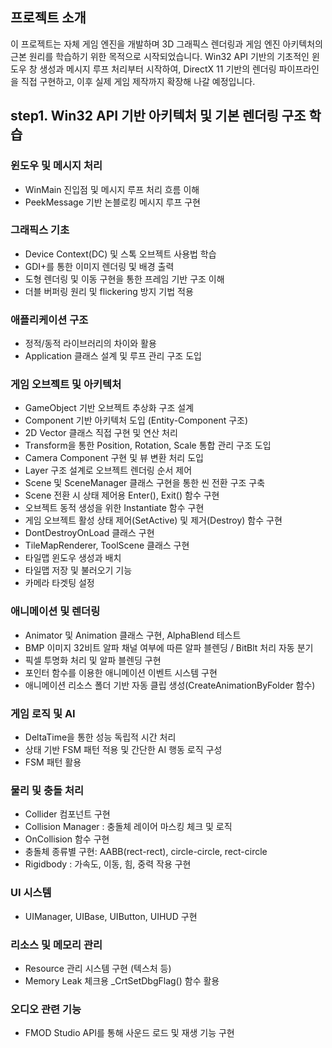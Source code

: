 ## 프로젝트 소개
이 프로젝트는 자체 게임 엔진을 개발하며 3D 그래픽스 렌더링과 게임 엔진 아키텍처의 근본 원리를 학습하기 위한 목적으로 시작되었습니다.
Win32 API 기반의 기초적인 윈도우 창 생성과 메시지 루프 처리부터 시작하여, DirectX 11 기반의 렌더링 파이프라인을 직접 구현하고, 이후 실제 게임 제작까지 확장해 나갈 예정입니다.

## step1. Win32 API 기반 아키텍처 및 기본 렌더링 구조 학습

### 윈도우 및 메시지 처리  
- WinMain 진입점 및 메시지 루프 처리 흐름 이해  
- PeekMessage 기반 논블로킹 메시지 루프 구현  

### 그래픽스 기초  
- Device Context(DC) 및 스톡 오브젝트 사용법 학습  
- GDI+를 통한 이미지 렌더링 및 배경 출력  
- 도형 렌더링 및 이동 구현을 통한 프레임 기반 구조 이해  
- 더블 버퍼링 원리 및 flickering 방지 기법 적용  

### 애플리케이션 구조  
- 정적/동적 라이브러리의 차이와 활용  
- Application 클래스 설계 및 루프 관리 구조 도입  

### 게임 오브젝트 및 아키텍처  
- GameObject 기반 오브젝트 추상화 구조 설계  
- Component 기반 아키텍처 도입 (Entity-Component 구조)  
- 2D Vector 클래스 직접 구현 및 연산 처리  
- Transform을 통한 Position, Rotation, Scale 통합 관리 구조 도입  
- Camera Component 구현 및 뷰 변환 처리 도입  
- Layer 구조 설계로 오브젝트 렌더링 순서 제어  
- Scene 및 SceneManager 클래스 구현을 통한 씬 전환 구조 구축  
- Scene 전환 시 상태 제어용 Enter(), Exit() 함수 구현  
- 오브젝트 동적 생성을 위한 Instantiate 함수 구현  
- 게임 오브젝트 활성 상태 제어(SetActive) 및 제거(Destroy) 함수 구현  
- DontDestroyOnLoad 클래스 구현
- TileMapRenderer, ToolScene 클래스 구현  
- 타일맵 윈도우 생성과 배치  
- 타일맵 저장 및 불러오기 기능  
- 카메라 타겟팅 설정  

### 애니메이션 및 렌더링  
- Animator 및 Animation 클래스 구현, AlphaBlend 테스트  
- BMP 이미지 32비트 알파 채널 여부에 따른 알파 블렌딩 / BitBlt 처리 자동 분기  
- 픽셀 투명화 처리 및 알파 블렌딩 구현  
- 포인터 함수를 이용한 애니메이션 이벤트 시스템 구현  
- 애니메이션 리소스 폴더 기반 자동 클립 생성(CreateAnimationByFolder 함수)  

### 게임 로직 및 AI  
- DeltaTime을 통한 성능 독립적 시간 처리  
- 상태 기반 FSM 패턴 적용 및 간단한 AI 행동 로직 구성  
- FSM 패턴 활용  

### 물리 및 충돌 처리  
- Collider 컴포넌트 구현  
- Collision Manager : 충돌체 레이어 마스킹 체크 및 로직  
- OnCollision 함수 구현  
- 충돌체 종류별 구현: AABB(rect-rect), circle-circle, rect-circle  
- Rigidbody : 가속도, 이동, 힘, 중력 작용 구현  

### UI 시스템  
- UIManager, UIBase, UIButton, UIHUD 구현  

### 리소스 및 메모리 관리  
- Resource 관리 시스템 구현 (텍스처 등)  
- Memory Leak 체크용 _CrtSetDbgFlag() 함수 활용

### 오디오 관련 기능
- FMOD Studio API를 통해 사운드 로드 및 재생 기능 구현

